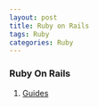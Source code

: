 ```yaml
---
layout: post
title: Ruby on Rails
tags: Ruby
categories: Ruby
---
```

### Ruby On Rails
1. [Guides](http://guides.rubyonrails.org/)